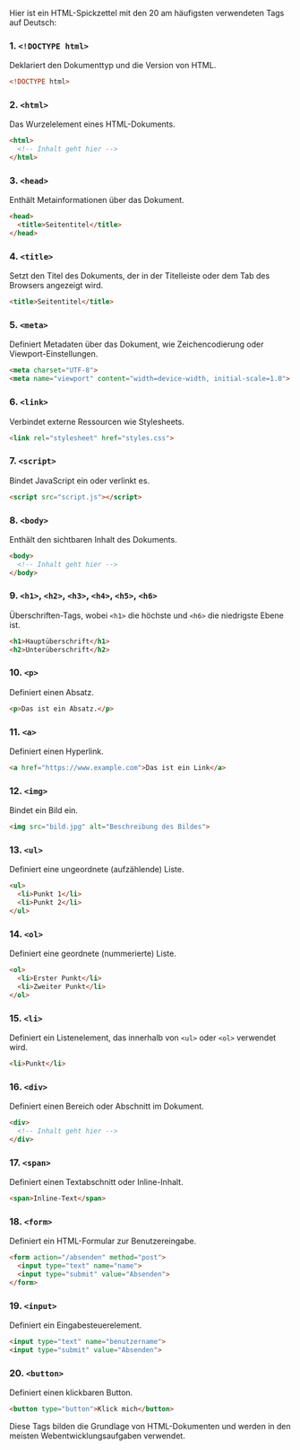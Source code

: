 Hier ist ein HTML-Spickzettel mit den 20 am häufigsten verwendeten Tags auf Deutsch:

### 1. `<!DOCTYPE html>`
Deklariert den Dokumenttyp und die Version von HTML.

```html
<!DOCTYPE html>
```

### 2. `<html>`
Das Wurzelelement eines HTML-Dokuments.

```html
<html>
  <!-- Inhalt geht hier -->
</html>
```

### 3. `<head>`
Enthält Metainformationen über das Dokument.

```html
<head>
  <title>Seitentitel</title>
</head>
```

### 4. `<title>`
Setzt den Titel des Dokuments, der in der Titelleiste oder dem Tab des Browsers angezeigt wird.

```html
<title>Seitentitel</title>
```

### 5. `<meta>`
Definiert Metadaten über das Dokument, wie Zeichencodierung oder Viewport-Einstellungen.

```html
<meta charset="UTF-8">
<meta name="viewport" content="width=device-width, initial-scale=1.0">
```

### 6. `<link>`
Verbindet externe Ressourcen wie Stylesheets.

```html
<link rel="stylesheet" href="styles.css">
```

### 7. `<script>`
Bindet JavaScript ein oder verlinkt es.

```html
<script src="script.js"></script>
```

### 8. `<body>`
Enthält den sichtbaren Inhalt des Dokuments.

```html
<body>
  <!-- Inhalt geht hier -->
</body>
```

### 9. `<h1>`, `<h2>`, `<h3>`, `<h4>`, `<h5>`, `<h6>`
Überschriften-Tags, wobei `<h1>` die höchste und `<h6>` die niedrigste Ebene ist.

```html
<h1>Hauptüberschrift</h1>
<h2>Unterüberschrift</h2>
```

### 10. `<p>`
Definiert einen Absatz.

```html
<p>Das ist ein Absatz.</p>
```

### 11. `<a>`
Definiert einen Hyperlink.

```html
<a href="https://www.example.com">Das ist ein Link</a>
```

### 12. `<img>`
Bindet ein Bild ein.

```html
<img src="bild.jpg" alt="Beschreibung des Bildes">
```

### 13. `<ul>`
Definiert eine ungeordnete (aufzählende) Liste.

```html
<ul>
  <li>Punkt 1</li>
  <li>Punkt 2</li>
</ul>
```

### 14. `<ol>`
Definiert eine geordnete (nummerierte) Liste.

```html
<ol>
  <li>Erster Punkt</li>
  <li>Zweiter Punkt</li>
</ol>
```

### 15. `<li>`
Definiert ein Listenelement, das innerhalb von `<ul>` oder `<ol>` verwendet wird.

```html
<li>Punkt</li>
```

### 16. `<div>`
Definiert einen Bereich oder Abschnitt im Dokument.

```html
<div>
  <!-- Inhalt geht hier -->
</div>
```

### 17. `<span>`
Definiert einen Textabschnitt oder Inline-Inhalt.

```html
<span>Inline-Text</span>
```

### 18. `<form>`
Definiert ein HTML-Formular zur Benutzereingabe.

```html
<form action="/absenden" method="post">
  <input type="text" name="name">
  <input type="submit" value="Absenden">
</form>
```

### 19. `<input>`
Definiert ein Eingabesteuerelement.

```html
<input type="text" name="benutzername">
<input type="submit" value="Absenden">
```

### 20. `<button>`
Definiert einen klickbaren Button.

```html
<button type="button">Klick mich</button>
```

Diese Tags bilden die Grundlage von HTML-Dokumenten und werden in den meisten Webentwicklungsaufgaben verwendet.

